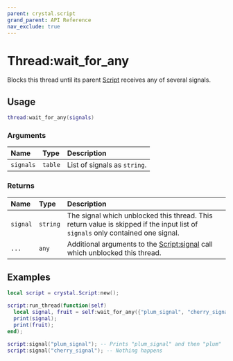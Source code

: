 ```yaml
---
parent: crystal.script
grand_parent: API Reference
nav_exclude: true
---
```


# Thread:wait_for_any

Blocks this thread until its parent [Script](script) receives any of several signals.

## Usage

```lua
thread:wait_for_any(signals)
```

### Arguments

| Name      | Type    | Description                  |
| :-------- | :------ | :--------------------------- |
| `signals` | `table` | List of signals as `string`. |

### Returns

| Name     | Type     | Description                                                                                                                    |
| :------- | :------- | :----------------------------------------------------------------------------------------------------------------------------- |
| `signal` | `string` | The signal which unblocked this thread. This return value is skipped if the input list of `signals` only contained one signal. |
| `...`    | `any`    | Additional arguments to the [Script:signal](script_signal) call which unblocked this thread.                                   |

## Examples

```lua
local script = crystal.Script:new();

script:run_thread(function(self)
  local signal, fruit = self:wait_for_any({"plum_signal", "cherry_signal"});
  print(signal);
  print(fruit);
end);

script:signal("plum_signal"); -- Prints "plum_signal" and then "plum"
script:signal("cherry_signal"); -- Nothing happens
```
